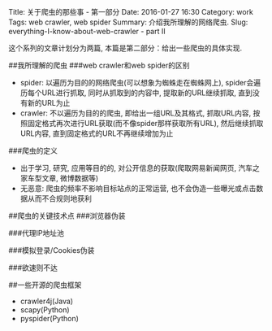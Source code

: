 Title: 关于爬虫的那些事 - 第一部分
Date: 2016-01-27 16:30
Category: work
Tags: web crawler, web spider
Summary: 介绍我所理解的网络爬虫.
Slug: everything-I-know-about-web-crawler - part II

这个系列的文章计划分为两篇, 本篇是第二部分：给出一些爬虫的具体实现.

##我所理解的爬虫
###web crawler和web spider的区别

* spider: 以遍历为目的的网络爬虫(可以想象为蜘蛛走在蜘蛛网上), spider会遍历每个URL进行抓取, 同时从抓取到的内容中, 提取新的URL继续抓取, 直到没有新的URL为止
* crawler: 不以遍历为目的的爬虫, 即给出一组URL及其格式, 抓取URL内容, 按照固定格式再次进行URL获取(而不像spider那样获取所有URL), 然后继续抓取URL内容, 直到固定格式的URL不再继续增加为止

###爬虫的定义

* 出于学习, 研究, 应用等目的的, 对公开信息的获取(爬取网易新闻网页, 汽车之家车型文章, 微博数据等)
* 无恶意: 爬虫的频率不影响目标站点的正常运营, 也不会伪造一些曝光或点击数据从而不合规则地获利

##爬虫的关键技术点
###浏览器伪装



###代理IP地址池



###模拟登录/Cookies伪装



###欲速则不达




##一些开源的爬虫框架

* crawler4j(Java)
* scapy(Python)
* pyspider(Python)


